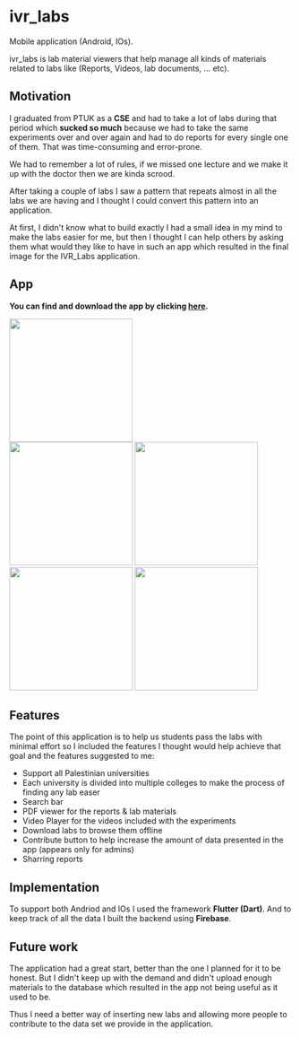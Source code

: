 # ivr_labs

Mobile application (Android, IOs). 

ivr_labs is lab material viewers that help manage all kinds of materials related to labs like (Reports, Videos, lab documents, ... etc).

## Motivation

I graduated from PTUK as a **CSE** and had to take a lot of labs during that period which **sucked so much** because we had to take the same experiments over 
and over again and had to do reports for every single one of them. That was time-consuming and error-prone. 

We had to remember a lot of rules, if we missed one lecture and we make it up with the doctor then we are kinda scrood.

After taking a couple of labs I saw a pattern that repeats almost in all the labs we are having and I thought I could convert this pattern into an application.

At first, I didn't know what to build exactly I had a small idea in my mind to make the labs easier for me, but then I thought I can help others by asking them what would they like to have in such an app which resulted in the final image for the IVR_Labs application.


## App 
**You can find and download the app by clicking [here](https://play.google.com/store/apps/details?id=com.ivr.ivr_labs&hl=en&gl=US).**

<img src="https://play-lh.googleusercontent.com/FyBt66vD7Ug8ds7nj-Z60NWiP6D7LsQ5lWniSooTHnjyieE85B_oDCBEIKMsMyPY1g=s360-rw" width=220 /> 
<div>
<img src="https://play-lh.googleusercontent.com/t4g6bXASXlhInJ4umn6JZqUPNu3NFj4Hm5oQ4Sm-BUZs5kqJjvgkl7GVs8IJok-Pi0I=w1440-h620-rw" width=220 /> 
<img src="https://play-lh.googleusercontent.com/VQg6ZS6UO31iRfkKuAMZIJGdsaihC8VEdsqcJ44T-_4fffUaijja1zmq3GPtRW0Z29XD=w1440-h620-rw" width=220/> 
<img src="https://play-lh.googleusercontent.com/9DzxPTGoWX1yJWi9bplC-5wxlgSy2UNZWS9srxFVy713Ml4OLLxOQL-m2F22JEgrJA=w1440-h620-rw" width=220/> 
<img src="https://play-lh.googleusercontent.com/Wim_JZBfq3W_jsxhJivIJ21Xul1AEKFDOm-F3qmw-ucoUGKoOPssm63rGmkgBTg64A=w1440-h620-rw" width=220/> 
</div>


## Features

The point of this application is to help us students pass the labs with minimal effort so I included the features I thought would help achieve that goal and the features suggested to me:

* Support all Palestinian universities
* Each university is divided into multiple colleges to make the process of finding any lab easer
* Search bar
* PDF viewer for the reports & lab materials
* Video Player for the videos included with the experiments
* Download labs to browse them offline
* Contribute button to help increase the amount of data presented in the app (appears only for admins)
* Sharring reports

## Implementation

To support both Andriod and IOs I used the framework **Flutter (Dart)**. And to keep track of all the data I built the backend using **Firebase**.

## Future work

The application had a great start, better than the one I planned for it to be honest. 
But I didn't keep up with the demand and didn't upload enough materials to the database which resulted in the app not being useful as it used to be. 

Thus I need a better way of inserting new labs and allowing more people to contribute to the data set we provide in the application.

